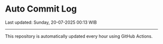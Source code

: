 # Auto Commit Log

Last updated: Sunday, 20-07-2025 00:13 WIB

---

This repository is automatically updated every hour using GitHub Actions.

